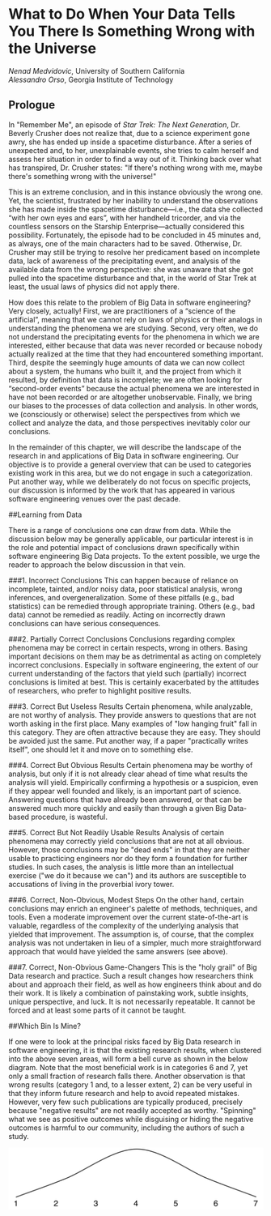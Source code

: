 # What to Do When Your Data Tells You There Is Something Wrong with the Universe

_Nenad Medvidovic_, University of Southern California
<br>
_Alessandro Orso_, Georgia Institute of Technology

## Prologue

In "Remember Me", an episode of _Star Trek: The Next Generation_, Dr. Beverly Crusher does not realize that, due to a science experiment gone awry, she has ended up inside a spacetime disturbance.  After a series of unexpected and, to her, unexplainable events, she tries to calm herself and assess her situation in order to find a way out of it.  Thinking back over what has transpired, Dr. Crusher states: "If there's nothing wrong with me, maybe there's something wrong with the universe!"

This is an extreme conclusion, and in this instance obviously the wrong one.  Yet, the scientist, frustrated by her inability to understand the observations she has made inside the spacetime disturbance—i.e., the data she collected “with her own eyes and ears”, with her handheld tricorder, and via the countless sensors on the Starship Enterprise—actually considered this possibility.  Fortunately, the episode had to be concluded in 45 minutes and, as always, one of the main characters had to be saved.  Otherwise, Dr. Crusher may still be trying to resolve her predicament based on incomplete data, lack of awareness of the precipitating event, and analysis of the available data from the wrong perspective: she was unaware that she got pulled into the spacetime disturbance and that, in the world of Star Trek at least, the usual laws of physics did not apply there.

How does this relate to the problem of Big Data in software engineering?  Very closely, actually!  First, we are practitioners of a “science of the artificial”, meaning that we cannot rely on laws of physics or their analogs in understanding the phenomena we are studying. Second, very often, we do not understand the precipitating events for the phenomena in which we are interested, either because that data was never recorded or because nobody actually realized at the time that they had encountered something important.  Third, despite the seemingly huge amounts of data we can now collect about a system, the humans who built it, and the project from which it resulted, by definition that data is incomplete; we are often looking for “second-order events” because the actual phenomena we are interested in have not been recorded or are altogether unobservable.  Finally, we bring our biases to the processes of data collection and analysis.  In other words, we (consciously or otherwise) select the perspectives from which we collect and analyze the data, and those perspectives inevitably color our conclusions.

In the remainder of this chapter, we will describe the landscape of the research in and applications of Big Data in software engineering.  Our objective is to provide a general overview that can be used to categories existing work in this area, but we do not engage in such a categorization.  Put another way, while we deliberately do not focus on specific projects, our discussion is informed by the work that has appeared in various software engineering venues over the past decade.

##Learning from Data 

There is a range of conclusions one can draw from data.  While the discussion below may be generally applicable, our particular interest is in the role and potential impact of conclusions drawn specifically within software engineering Big Data projects.  To the extent possible, we urge the reader to approach the below discussion in that vein. 

###1. Incorrect Conclusions
This can happen because of reliance on incomplete, tainted, and/or noisy data, poor statistical analysis, wrong inferences, and overgeneralization.  Some of these pitfalls (e.g., bad statistics) can be remedied through appropriate training.  Others (e.g., bad data) cannot be remedied as readily.  Acting on incorrectly drawn conclusions can have serious consequences.

###2. Partially Correct Conclusions
Conclusions regarding complex phenomena may be correct in certain respects, wrong in others. Basing important decisions on them may be as detrimental as acting on completely incorrect conclusions.  Especially in software engineering, the extent of our current understanding of the factors that yield such (partially) incorrect conclusions is limited at best.  This is certainly exacerbated by the attitudes of researchers, who prefer to highlight positive results.

###3. Correct But Useless Results
Certain phenomena, while analyzable, are not worthy of analysis.  They provide answers to questions that are not worth asking in the first place.  Many examples of "low hanging fruit" fall in this category.  They are often attractive because they are easy.  They should be avoided just the same.  Put another way, if a paper "practically writes itself", one should let it and move on to something else.

###4. Correct But Obvious Results
Certain phenomena may be worthy of analysis, but only if it is not already clear ahead of time what results the analysis will yield.  Empirically confirming a hypothesis or a suspicion, even if they appear well founded and likely, is an important part of science.  Answering questions that have already been answered, or that can be answered much more quickly and easily than through a given Big Data-based procedure, is wasteful. 

###5. Correct But Not Readily Usable Results
Analysis of certain phenomena may correctly yield conclusions that are not at all obvious.  However, those conclusions may be "dead ends" in that they are neither usable to practicing engineers nor do they form a foundation for further studies.  In such cases, the analysis is little more than an intellectual exercise ("we do it because we can") and its authors are susceptible to accusations of living in the proverbial ivory tower.

###6. Correct, Non-Obvious, Modest Steps
On the other hand, certain conclusions may enrich an engineer's palette of methods, techniques, and tools.  Even a moderate improvement over the current state-of-the-art is valuable, regardless of the complexity of the underlying analysis that yielded that improvement.  The assumption is, of course, that the complex analysis was not undertaken in lieu of a simpler, much more straightforward approach that would have yielded the same answers (see above).

###7. Correct, Non-Obvious Game-Changers
This is the "holy grail" of Big Data research and practice.  Such a result changes how researchers think about and approach their field, as well as how engineers think about and do their work.  It is likely a combination of painstaking work, subtle insights, unique perspective, and luck.  It is not necessarily repeatable.  It cannot be forced and at least some parts of it cannot be taught. 

##Which Bin Is Mine?

If one were to look at the principal risks faced by Big Data research in software engineering, it is that the existing research results, when clustered into the above seven areas, will form a bell curve as shown in the below diagram.  Note that the most beneficial work is in categories 6 and 7, yet only a small fraction of research falls there.  Another observation is that wrong results (category 1 and, to a lesser extent, 2) can be very useful in that they inform future research and help to avoid repeated mistakes.  However, very few such publications are typically produced, precisely because "negative results" are not readily accepted as worthy.  "Spinning" what we see as positive outcomes while disguising or hiding the negative outcomes  is harmful to our community, including the authors of such a study.

![](BellCurve.jpg)

